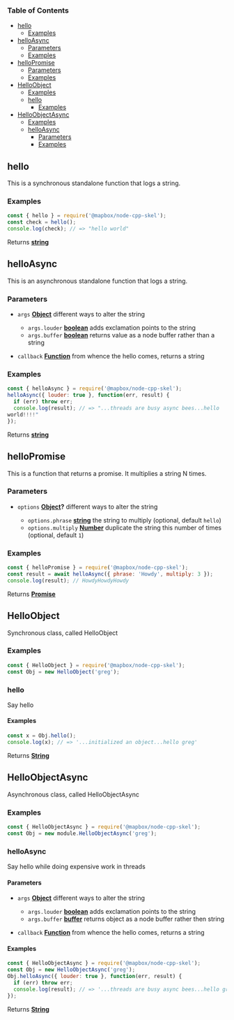 <!-- Generated by documentation.js. Update this documentation by updating the source code. -->

### Table of Contents

*   [hello][1]
    *   [Examples][2]
*   [helloAsync][3]
    *   [Parameters][4]
    *   [Examples][5]
*   [helloPromise][6]
    *   [Parameters][7]
    *   [Examples][8]
*   [HelloObject][9]
    *   [Examples][10]
    *   [hello][11]
        *   [Examples][12]
*   [HelloObjectAsync][13]
    *   [Examples][14]
    *   [helloAsync][15]
        *   [Parameters][16]
        *   [Examples][17]

## hello

This is a synchronous standalone function that logs a string.

### Examples

```javascript
const { hello } = require('@mapbox/node-cpp-skel');
const check = hello();
console.log(check); // => "hello world"
```

Returns **[string][18]** 

## helloAsync

This is an asynchronous standalone function that logs a string.

### Parameters

*   `args` **[Object][19]** different ways to alter the string

    *   `args.louder` **[boolean][20]** adds exclamation points to the string
    *   `args.buffer` **[boolean][20]** returns value as a node buffer rather than a string
*   `callback` **[Function][21]** from whence the hello comes, returns a string

### Examples

```javascript
const { helloAsync } = require('@mapbox/node-cpp-skel');
helloAsync({ louder: true }, function(err, result) {
  if (err) throw err;
  console.log(result); // => "...threads are busy async bees...hello
world!!!!"
});
```

Returns **[string][18]** 

## helloPromise

This is a function that returns a promise. It multiplies a string N times.

### Parameters

*   `options` **[Object][19]?** different ways to alter the string

    *   `options.phrase` **[string][18]** the string to multiply (optional, default `hello`)
    *   `options.multiply` **[Number][22]** duplicate the string this number of times (optional, default `1`)

### Examples

```javascript
const { helloPromise } = require('@mapbox/node-cpp-skel');
const result = await helloAsync({ phrase: 'Howdy', multiply: 3 });
console.log(result); // HowdyHowdyHowdy
```

Returns **[Promise][23]** 

## HelloObject

Synchronous class, called HelloObject

### Examples

```javascript
const { HelloObject } = require('@mapbox/node-cpp-skel');
const Obj = new HelloObject('greg');
```

### hello

Say hello

#### Examples

```javascript
const x = Obj.hello();
console.log(x); // => '...initialized an object...hello greg'
```

Returns **[String][18]** 

## HelloObjectAsync

Asynchronous class, called HelloObjectAsync

### Examples

```javascript
const { HelloObjectAsync } = require('@mapbox/node-cpp-skel');
const Obj = new module.HelloObjectAsync('greg');
```

### helloAsync

Say hello while doing expensive work in threads

#### Parameters

*   `args` **[Object][19]** different ways to alter the string

    *   `args.louder` **[boolean][20]** adds exclamation points to the string
    *   `args.buffer` **[buffer][24]** returns object as a node buffer rather then string
*   `callback` **[Function][21]** from whence the hello comes, returns a string

#### Examples

```javascript
const { HelloObjectAsync } = require('@mapbox/node-cpp-skel');
const Obj = new HelloObjectAsync('greg');
Obj.helloAsync({ louder: true }, function(err, result) {
  if (err) throw err;
  console.log(result); // => '...threads are busy async bees...hello greg!!!'
});
```

Returns **[String][18]** 

[1]: #hello

[2]: #examples

[3]: #helloasync

[4]: #parameters

[5]: #examples-1

[6]: #hellopromise

[7]: #parameters-1

[8]: #examples-2

[9]: #helloobject

[10]: #examples-3

[11]: #hello-1

[12]: #examples-4

[13]: #helloobjectasync

[14]: #examples-5

[15]: #helloasync-1

[16]: #parameters-2

[17]: #examples-6

[18]: https://developer.mozilla.org/docs/Web/JavaScript/Reference/Global_Objects/String

[19]: https://developer.mozilla.org/docs/Web/JavaScript/Reference/Global_Objects/Object

[20]: https://developer.mozilla.org/docs/Web/JavaScript/Reference/Global_Objects/Boolean

[21]: https://developer.mozilla.org/docs/Web/JavaScript/Reference/Statements/function

[22]: https://developer.mozilla.org/docs/Web/JavaScript/Reference/Global_Objects/Number

[23]: https://developer.mozilla.org/docs/Web/JavaScript/Reference/Global_Objects/Promise

[24]: https://nodejs.org/api/buffer.html
